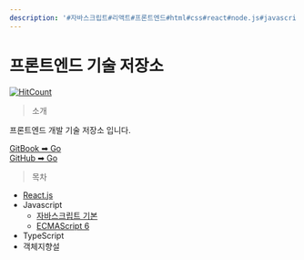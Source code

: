 ```yaml
---
description: '#자바스크립트#리액트#프론트엔드#html#css#react#node.js#javascript#es6'
---
```


# 프론트엔드 기술 저장소

[![HitCount](http://hits.dwyl.com/JunH-K/https://githubcom/JunH-K/react-gitbook.svg)](http://hits.dwyl.com/JunH-K/https://githubcom/JunH-K/react-gitbook)

> 소개

프론트엔드 개발 기술 저장소 입니다.

[GitBook ➡ Go](https://k-developer.gitbook.io/dev/)  
[GitHub ➡ Go](https://github.com/JunH-K/dev-blog)

> 목차

* [React.js](react/react-hook/)
* Javascript
  * [자바스크립트 기본](javascript/undefined/)
  * [ECMAScript 6](javascript/let-const/)
* TypeScript
* 객체지향설

